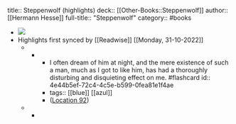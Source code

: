title:: Steppenwolf (highlights)
deck:: [[Other-Books::Steppenwolf]]
author:: [[Hermann Hesse]]
full-title:: "Steppenwolf"
category:: #books

- ![](https://images-na.ssl-images-amazon.com/images/I/51KO-J0A7SL._SL200_.jpg)
- Highlights first synced by [[Readwise]] [[Monday, 31-10-2022]]
	- -
		- I often dream of him at night, and the mere existence of such a man, much as I got to like him, has had a thoroughly disturbing and disquieting effect on me. #flashcard
		  id:: 4e44b5ef-72c4-4c5e-b599-0fea81e1f4ae
		- tags:: [[blue]] [[azul]]
		- ([Location 92](https://readwise.io/to_kindle?action=open&asin=B00AQUTONI&location=92))
	- -